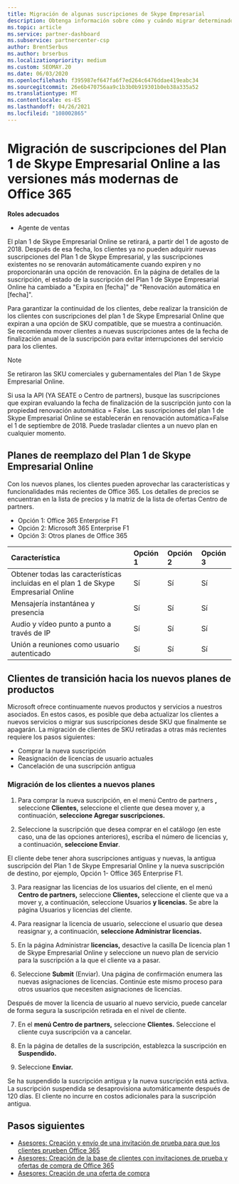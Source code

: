 ```yaml
---
title: Migración de algunas suscripciones de Skype Empresarial
description: Obtenga información sobre cómo y cuándo migrar determinados clientes con suscripciones del Plan 1 de Skype Empresarial Online a nuevas versiones de Office 365.
ms.topic: article
ms.service: partner-dashboard
ms.subservice: partnercenter-csp
author: BrentSerbus
ms.author: brserbus
ms.localizationpriority: medium
ms.custom: SEOMAY.20
ms.date: 06/03/2020
ms.openlocfilehash: f395987ef647fa6f7ed264c6476ddae419eabc34
ms.sourcegitcommit: 26e6b470756aa9c1b3b0b919301b0eb38a335a52
ms.translationtype: MT
ms.contentlocale: es-ES
ms.lasthandoff: 04/26/2021
ms.locfileid: "108002865"
---
```

# <a name="migrate-skype-for-business-online-plan-1-subscriptions-to-newer-office-365-versions"></a>Migración de suscripciones del Plan 1 de Skype Empresarial Online a las versiones más modernas de Office 365

**Roles adecuados**

- Agente de ventas

El plan 1 de Skype Empresarial Online se retirará, a partir del 1 de agosto de 2018. Después de esa fecha, los clientes ya no pueden adquirir nuevas suscripciones del Plan 1 de Skype Empresarial, y las suscripciones existentes no se renovarán automáticamente cuando expiren y no proporcionarán una opción de renovación. En la página de detalles de la suscripción, el estado de la suscripción del Plan 1 de Skype Empresarial Online ha cambiado a "Expira en [fecha]" de "Renovación automática en [fecha]".  

Para garantizar la continuidad de los clientes, debe realizar la transición de los clientes con suscripciones del plan 1 de Skype Empresarial Online que expiran a una opción de SKU compatible, que se muestra a continuación. Se recomienda mover clientes a nuevas suscripciones antes de la fecha de finalización anual de la suscripción para evitar interrupciones del servicio para los clientes. 

>[!NOTE]
>Se retiraron las SKU comerciales y gubernamentales del Plan 1 de Skype Empresarial Online.

Si usa la API (YA SEATE o Centro de partners), busque las suscripciones que expiran evaluando la fecha de finalización de la suscripción junto con la propiedad renovación automática = False. Las suscripciones del plan 1 de Skype Empresarial Online se establecerán en renovación automática=False el 1 de septiembre de 2018. Puede trasladar clientes a un nuevo plan en cualquier momento. 

## <a name="skype-for-business-online-plan-1-replacement-plans"></a>Planes de reemplazo del Plan 1 de Skype Empresarial Online

Con los nuevos planes, los clientes pueden aprovechar las características y funcionalidades más recientes de Office 365. Los detalles de precios se encuentran en la lista de precios y la matriz de la lista de ofertas Centro de partners. 

- Opción 1: Office 365 Enterprise F1
- Opción 2: Microsoft 365 Enterprise F1
- Opción 3: Otros planes de Office 365

|**Característica**    |**Opción 1**   |**Opción 2**   |**Opción 3**   |
|:-----------------|:-----------------|:-------------|:------------|
|Obtener todas las características incluidas en el plan 1 de Skype Empresarial Online|Sí   |Sí   |Sí   |
|Mensajería instantánea y presencia |Sí   |Sí   |Sí   |
|Audio y vídeo punto a punto a través de IP|Sí   |Sí   |Sí   
|Unión a reuniones como usuario autenticado| Sí   |Sí   |Sí   |

## <a name="transition-customers-to-new-product-plans"></a>Clientes de transición hacia los nuevos planes de productos

Microsoft ofrece continuamente nuevos productos y servicios a nuestros asociados. En estos casos, es posible que deba actualizar los clientes a nuevos servicios o migrar sus suscripciones desde SKU que finalmente se apagarán. La migración de clientes de SKU retiradas a otras más recientes requiere los pasos siguientes:

- Comprar la nueva suscripción
- Reasignación de licencias de usuario actuales
- Cancelación de una suscripción antigua

### <a name="migrate-your-customers-to-new-plans"></a>Migración de los clientes a nuevos planes

1. Para comprar la nueva suscripción, en el menú Centro de partners **,** seleccione **Clientes,** seleccione el cliente que desea mover y, a continuación, **seleccione Agregar suscripciones.**

2. Seleccione la suscripción que desea comprar en el catálogo (en este caso, una de las opciones anteriores), escriba el número de licencias y, a continuación, **seleccione Enviar**. 

El cliente debe tener ahora suscripciones antiguas y nuevas, la antigua suscripción del Plan 1 de Skype Empresarial Online y la nueva suscripción de destino, por ejemplo, Opción 1- Office 365 Enterprise F1.

3. Para reasignar las licencias de los usuarios del cliente, en el menú **Centro de partners,** seleccione **Clientes,** seleccione el cliente que va a mover y, a continuación, seleccione Usuarios **y licencias.** Se abre la página Usuarios y licencias del cliente.

4. Para reasignar la licencia de usuario, seleccione el usuario que desea reasignar y, a continuación, **seleccione Administrar licencias.**

5. En la página Administrar **licencias,** desactive la casilla De licencia plan 1 de Skype Empresarial Online y seleccione un nuevo plan de servicio para la suscripción a la que el cliente va a pasar.

6. Seleccione **Submit** (Enviar). Una página de confirmación enumera las nuevas asignaciones de licencias. Continúe este mismo proceso para otros usuarios que necesiten asignaciones de licencias.

Después de mover la licencia de usuario al nuevo servicio, puede cancelar de forma segura la suscripción retirada en el nivel de cliente.

7. En el **menú Centro de partners,** seleccione **Clientes.** Seleccione el cliente cuya suscripción va a cancelar.

8. En la página de detalles de la suscripción, establezca la suscripción en **Suspendido.**

9. Seleccione **Enviar.**

Se ha suspendido la suscripción antigua y la nueva suscripción está activa. La suscripción suspendida se desaprovisiona automáticamente después de 120 días. El cliente no incurre en costos adicionales para la suscripción antigua.

## <a name="next-steps"></a>Pasos siguientes

- [Asesores: Creación y envío de una invitación de prueba para que los clientes prueben Office 365](advisors-create-a-trial-invitation.md)
- [Asesores: Creación de la base de clientes con invitaciones de prueba y ofertas de compra de Office 365](advisors-build-your-business.md)
- [Asesores: Creación de una oferta de compra](advisor-create-a-purchase-offer.md)
